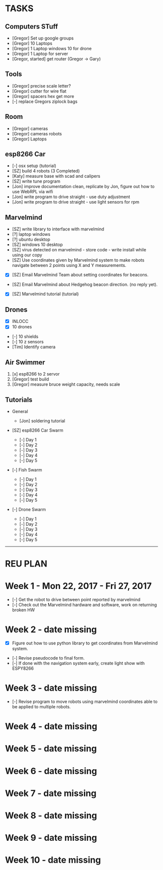 # TASKS 

## Computers STuff

* [Gregor] Set up google groups
* [Gregor] 10 Laptops
* [Gregor] 1 Laptop windows 10 for drone
* [Gregor] 1 Laptop for server
* [Gregor, started] get router (Gregor -> Gary)

## Tools

* [Gregor] precise scale letter?
* [Gregor] cutter for wire flat
* [Gregor] spacers hex get more 
* [-] replace Gregors ziplock bags

## Room

* [Gregor] cameras
* [Gregor] cameras robots
* [Gregor] Laptops

## esp8266 Car

* [-] osx setup (tutorial)
* [SZ] build 4 robots (3 Completed)
* [Katy] measure base with scad and calipers
* [SZ] write tune program
* [Jon] improve documentation clean, replicate by Jon, figure out how to use WebRPL via wifi
* [Jon] write program to drive straight - use duty adjustment
* [Jon] write program to drive straight - use light sensors for rpm

## Marvelmind

* [SZ] write library to interface with marvelmind
* [?] laptop windows
* [?] ubuntu desktop
* [SZ] windows 10 desktop
* [SZ] virus detected on marvelmind - store code - write install while using our copy
* [SZ] Use coordinates given by Marvelmind system to make robots navigate between 2 points using X and Y measurements.
* [x] [SZ] Email Marvelmind Team about setting coordinates for beacons.
* [SZ] Email Marvelmind about Hedgehog beacon direction. (no reply yet).
* [x] [SZ] Marvelmind tutorial (tutorial)

	
## Drones

* [x] INLOCC
* [x] 10 drones
* [-] 10 shields
* [-] 10 z sensors
* [Tim] Identify camera
 
## Air Swimmer

1. [x] esp8266 to 2 servor
2. [Gregor] test build
3. [Gregor] measure bruce weight capacity, needs scale

## Tutorials

* General 

    * [Jon] soldering tutorial

* [SZ] esp8266 Car Swarm

    * [-] Day 1
    * [-] Day 2
    * [-] Day 3
    * [-] Day 4
    * [-] Day 5

* [-] Fish Swarm

    * [-] Day 1
    * [-] Day 2
    * [-] Day 3
    * [-] Day 4
    * [-] Day 5

* [-] Drone Swarm

    * [-] Day 1
    * [-] Day 2
    * [-] Day 3
    * [-] Day 4
    * [-] Day 5


-----

# REU PLAN

# Week 1 - Mon 22, 2017 - Fri 27, 2017

* [-] Get the robot to drive between point reported by marvelmind
* [-] Check out the Marvelmind hardware and software, work on returning broken HW

# Week 2 - date missing

* [x] Figure out how to use python library to get coordinates from Marvelmind system.
* [-] Revise pseudocode to final form.
* [-] If done with the navigation system early, create light show with ESPY8266 

# Week 3 - date missing

* [-] Revise program to move robots using marvelmind coordinates able to be applied to multiple robots.

# Week 4 - date missing

# Week 5 - date missing

# Week 6 - date missing

# Week 7 - date missing

# Week 8 - date missing

# Week 9 - date missing

# Week 10 - date missing






